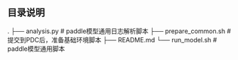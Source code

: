 
## 目录说明
.
├── analysis.py          # paddle模型通用日志解析脚本
├── prepare_common.sh    # 提交到PDC后，准备基础环境脚本
├── README.md
└── run_model.sh         # paddle模型通用脚本

